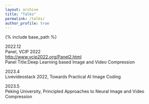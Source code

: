 ```yaml
---
layout: archive
title: "Talks"
permalink: /talks/
author_profile: true
---
```


{% include base_path %}


2022.12  
Panel, VCIP 2022  
http://www.vcip2022.org/Panel2.html  
Panel Title:Deep Learning based Image and Video Compression  


2023.4   
Livevideostack 2022, Towards Practical AI Image Coding


2023.5  
Peking University, Principled Approaches to Neural Image and Video Compression
